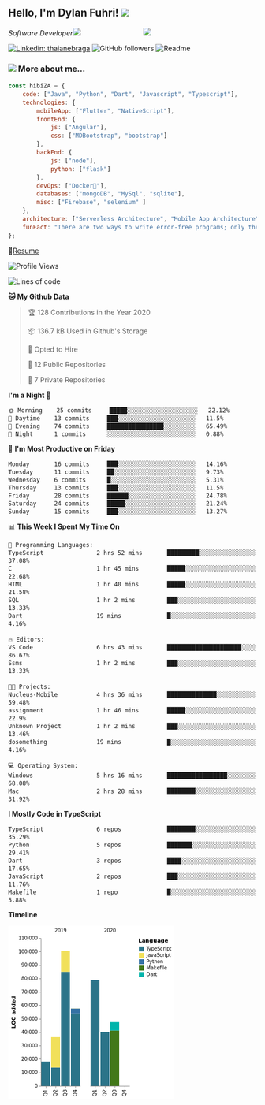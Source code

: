<h2>Hello, I'm Dylan Fuhri! <img src="https://media.giphy.com/media/12oufCB0MyZ1Go/giphy.gif" width="50"></h2>
<img align='right' src="https://media.giphy.com/media/836HiJc7pgzy8iNXCn/giphy.gif" width="230">
<p><em>Software Developer</a><img src="https://media.giphy.com/media/WUlplcMpOCEmTGBtBW/giphy.gif" width="30"> 
</em></p>

[![Linkedin: thaianebraga](https://img.shields.io/badge/-Dylan-blue?style=flat-square&logo=Linkedin&logoColor=white&link=https://www.linkedin.com/in/dylan-fuhri/)](https://www.linkedin.com/in/dylan-fuhri/)
![GitHub followers](https://img.shields.io/github/followers/HibiZA?style=social)
![Readme](https://github.com/HibiZA/HibiZA/workflows/Readme/badge.svg)

### <img src="https://media.giphy.com/media/VgCDAzcKvsR6OM0uWg/giphy.gif" width="50"> More about me...  

```javascript
const hibiZA = {
    code: ["Java", "Python", "Dart", "Javascript", "Typescript"],
    technologies: {
        mobileApp: ["Flutter", "NativeScript"],
        frontEnd: {
            js: ["Angular"],
            css: ["MDBootstrap", "bootstrap"]
        },
        backEnd: {
            js: ["node"],
            python: ["flask"]
        },
        devOps: ["Docker🐳"],
        databases: ["mongoDB", "MySql", "sqlite"],
        misc: ["Firebase", "selenium" ]
    },
    architecture: ["Serverless Architecture", "Mobile App Architecture"],
    funFact: "There are two ways to write error-free programs; only the third one works"
};
```
📝[Resume](https://drive.google.com/file/d/1RjxKCcvUeoyYgnL_eCwQ9zay77Ayr0Xu/view?usp=sharing)
<!--START_SECTION:waka-->
![Profile Views](http://img.shields.io/badge/Profile%20Views-1-blue)

![Lines of code](https://img.shields.io/badge/From%20Hello%20World%20I%27ve%20Written-234360%20lines%20of%20code-blue)

**🐱 My Github Data** 

> 🏆 128 Contributions in the Year 2020
 > 
> 📦 136.7 kB Used in Github's Storage 
 > 
> 💼 Opted to Hire
 > 
> 📜 12 Public Repositories
 > 
> 🔑 7 Private Repositories 

**I'm a Night 🦉** 

```text
🌞 Morning    25 commits     █████░░░░░░░░░░░░░░░░░░░░   22.12% 
🌆 Daytime    13 commits     ███░░░░░░░░░░░░░░░░░░░░░░   11.5% 
🌃 Evening    74 commits     ████████████████░░░░░░░░░   65.49% 
🌙 Night      1 commits      ░░░░░░░░░░░░░░░░░░░░░░░░░   0.88%

```
📅 **I'm Most Productive on Friday** 

```text
Monday       16 commits     ███░░░░░░░░░░░░░░░░░░░░░░   14.16% 
Tuesday      11 commits     ██░░░░░░░░░░░░░░░░░░░░░░░   9.73% 
Wednesday    6 commits      █░░░░░░░░░░░░░░░░░░░░░░░░   5.31% 
Thursday     13 commits     ███░░░░░░░░░░░░░░░░░░░░░░   11.5% 
Friday       28 commits     ██████░░░░░░░░░░░░░░░░░░░   24.78% 
Saturday     24 commits     █████░░░░░░░░░░░░░░░░░░░░   21.24% 
Sunday       15 commits     ███░░░░░░░░░░░░░░░░░░░░░░   13.27%

```


📊 **This Week I Spent My Time On** 

```text
💬 Programming Languages: 
TypeScript               2 hrs 52 mins       █████████░░░░░░░░░░░░░░░░   37.08% 
C                        1 hr 45 mins        █████░░░░░░░░░░░░░░░░░░░░   22.68% 
HTML                     1 hr 40 mins        █████░░░░░░░░░░░░░░░░░░░░   21.58% 
SQL                      1 hr 2 mins         ███░░░░░░░░░░░░░░░░░░░░░░   13.33% 
Dart                     19 mins             █░░░░░░░░░░░░░░░░░░░░░░░░   4.16%

🔥 Editors: 
VS Code                  6 hrs 43 mins       █████████████████████░░░░   86.67% 
Ssms                     1 hr 2 mins         ███░░░░░░░░░░░░░░░░░░░░░░   13.33%

🐱‍💻 Projects: 
Nucleus-Mobile           4 hrs 36 mins       ██████████████░░░░░░░░░░░   59.48% 
assignment               1 hr 46 mins        █████░░░░░░░░░░░░░░░░░░░░   22.9% 
Unknown Project          1 hr 2 mins         ███░░░░░░░░░░░░░░░░░░░░░░   13.46% 
dosomething              19 mins             █░░░░░░░░░░░░░░░░░░░░░░░░   4.16%

💻 Operating System: 
Windows                  5 hrs 16 mins       █████████████████░░░░░░░░   68.08% 
Mac                      2 hrs 28 mins       ████████░░░░░░░░░░░░░░░░░   31.92%

```

**I Mostly Code in TypeScript** 

```text
TypeScript               6 repos             ████████░░░░░░░░░░░░░░░░░   35.29% 
Python                   5 repos             ███████░░░░░░░░░░░░░░░░░░   29.41% 
Dart                     3 repos             ████░░░░░░░░░░░░░░░░░░░░░   17.65% 
JavaScript               2 repos             ███░░░░░░░░░░░░░░░░░░░░░░   11.76% 
Makefile                 1 repo              █░░░░░░░░░░░░░░░░░░░░░░░░   5.88%

```


**Timeline**

![Chart not found](https://github.com/HibiZA/HibiZA/blob/master/charts/bar_graph.png) 


<!--END_SECTION:waka-->
